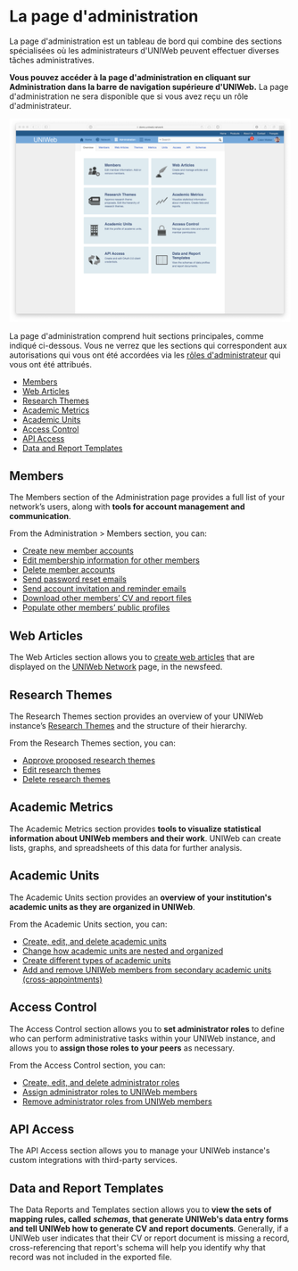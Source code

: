 # La page d'administration

La page d'administration est un tableau de bord qui combine des sections spécialisées où les administrateurs d'UNIWeb peuvent effectuer diverses tâches administratives. 

**Vous pouvez accéder à la page d'administration en cliquant sur Administration dans la barre de navigation supérieure d'UNIWeb.** La page d'administration ne sera disponible que si vous avez reçu un rôle d'administrateur.

![](../.gitbook/assets/screenshots-copy-14%20%281%29.png)

La page d'administration comprend huit sections principales, comme indiqué ci-dessous. Vous ne verrez que les sections qui correspondent aux autorisations qui vous ont été accordées via les [rôles d'administrateur](../uniweb-accounts/access-control/managing-administrator-roles-and-permissions.md) qui vous ont été attribués.

* [Members](the-administration-page.md#members)
* [Web Articles](the-administration-page.md#web-articles)
* [Research Themes](the-administration-page.md#research-themes)
* [Academic Metrics](the-administration-page.md#academic-metrics)
* [Academic Units](the-administration-page.md#academic-units)
* [Access Control](the-administration-page.md#access-control)
* [API Access](the-administration-page.md#api-access)
* [Data and Report Templates](the-administration-page.md#data-and-report-templates)

## Members

The Members section of the Administration page provides a full list of your network’s users, along with **tools for account management and communication**.

From the Administration &gt; Members section, you can:

* [Create new member accounts](../uniweb-accounts/account-management/account-creation.md#creating-uniweb-member-accounts-manually)
* [Edit membership information for other members](../uniweb-accounts/account-management/member-account-information.md#editing-the-account-information-of-other-uniweb-members)
* [Delete member accounts](../uniweb-accounts/account-management/account-deletion.md#deleting-a-uniweb-members-account)
* [Send password reset emails](../uniweb-accounts/account-management/account-login.md#sending-a-password-reset-email-to-a-uniweb-member)
* [Send account invitation and reminder emails](../uniweb-accounts/account-management/account-creation.md#sending-account-activation-emails)
* [Download other members’ CV and report files](../your-academic-information/downloading-cvs-and-reports.md#downloading-the-cv-and-report-files-of-other-uniweb-members)
* [Populate other members’ public profiles](../networking-on-uniweb/filling-out-your-public-profile.md#filling-out-another-uniweb-members-public-profile)

## Web Articles

The Web Articles section allows you to [create web articles](../networking-on-uniweb/web-articles-1.md) that are displayed on the [UNIWeb Network](./#the-network-page) page, in the newsfeed.

## Research Themes

The Research Themes section provides an overview of your UNIWeb instance’s [Research Themes](../networking-on-uniweb/research-themes/) and the structure of their hierarchy.

From the Research Themes section, you can:

* [Approve proposed research themes](../networking-on-uniweb/research-themes/managing-research-themes.md#approving-research-themes)
* [Edit research themes](../networking-on-uniweb/research-themes/managing-research-themes.md#editing-research-themes)
* [Delete research themes](../networking-on-uniweb/research-themes/managing-research-themes.md#deleting-research-themes)

## Academic Metrics

The Academic Metrics section provides **tools to visualize statistical information about UNIWeb members and their work**. UNIWeb can create lists, graphs, and spreadsheets of this data for further analysis.

## Academic Units

The Academic Units section provides an **overview of your institution's academic units as they are organized in UNIWeb**. 

From the Academic Units section, you can:

* [Create, edit, and delete academic units](../uniweb-accounts/academic-units/managing-academic-units.md#create-an-academic-unit-manually)
* [Change how academic units are nested and organized](../uniweb-accounts/academic-units/managing-academic-units.md#edit-an-academic-unit)
* [Create different types of academic units](../uniweb-accounts/academic-units/managing-academic-units.md#add-a-unit-type)
* [Add and remove UNIWeb members from secondary academic units \(cross-appointments\)](../uniweb-accounts/academic-units/cross-appointments.md#adding-cross-appointees-to-academic-units)

## Access Control

The Access Control section allows you to **set administrator roles** to define who can perform administrative tasks within your UNIWeb instance, and allows you to **assign those roles to your peers** as necessary.

From the Access Control section, you can:

* [Create, edit, and delete administrator roles](../uniweb-accounts/access-control/managing-administrator-roles-and-permissions.md#creating-administrator-roles)
* [Assign administrator roles to UNIWeb members](../uniweb-accounts/access-control/managing-administrators.md#granting-administrator-access)
* [Remove administrator roles from UNIWeb members](../uniweb-accounts/access-control/managing-administrators.md#removing-administrator-access)

## API Access

The API Access section allows you to manage your UNIWeb instance's custom integrations with third-party services.

## Data and Report Templates

The Data Reports and Templates section allows you to **view the sets of mapping rules, called** _**schemas**_**, that generate UNIWeb's data entry forms and tell UNIWeb how to generate CV and report documents**. Generally, if a UNIWeb user indicates that their CV or report document is missing a record, cross-referencing that report's schema will help you identify why that record was not included in the exported file.

